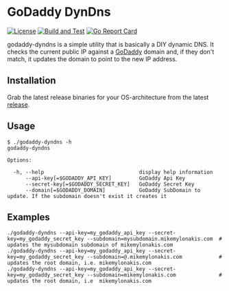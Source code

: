 GoDaddy DynDns
==============

[![License](http://img.shields.io/badge/license-mit-blue.svg?style=flat-square)](https://raw.githubusercontent.com/sestus/godyndns/master/LICENSE)
[![Build and Test](https://github.com/sestus/godyndns/workflows/Build%20and%20Test/badge.svg)](https://github.com/sestus/godyndns/actions)
[![Go Report Card](https://goreportcard.com/badge/github.com/sestus/godyndns)](https://goreportcard.com/report/github.com/sestus/godyndns)


godaddy-dyndns is a simple utility that is basically a DIY dynamic DNS. It checks the current public IP against a
[GoDaddy](https://godaddy.com) domain and,  if they don't match, it updates the domain to point to the new IP address.

Installation
------------

Grab the latest release binaries for your OS-architecture from the latest [release](https://github.com/sestus/godyndns/releases).


Usage
-----

```
$ ./godaddy-dyndns -h
godaddy-dyndns

Options:

  -h, --help                               display help information
      --api-key[=$GODADDY_API_KEY]         GoDaddy Api Key
      --secret-key[=$GODADDY_SECRET_KEY]   GoDaddy Secret Key
      --domain[=$GODADDY_DOMAIN]           GoDaddy SubDomain to update. If the subdomain doesn't exist it creates it
```

Examples
-------
```
./godaddy-dyndns --api-key=my_godaddy_api_key --secret-key=my_godaddy_secret_key --subdomain=mysubdomain.mikemylonakis.com  # updates the mysubdomain subdomain of mikemylonakis.com
./godaddy-dyndns --api-key=my_godaddy_api_key --secret-key=my_godaddy_secret_key --subdomain=@.mikemylonakis.com            # updates the root domain, i.e. mikemylonakis.com
./godaddy-dyndns --api-key=my_godaddy_api_key --secret-key=my_godaddy_secret_key --subdomain=mikemylonakis.com              # updates the root domain, i.e  mikemylonakis.com
```
